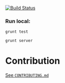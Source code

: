 [![Build Status](https://travis-ci.org/ember-kyiv-club/ember-kyiv-club-site.png?branch=master)](https://travis-ci.org/ember-kyiv-club/ember-kyiv-club-site)

### Run local:

`grunt test`

`grunt server`


# Contribution

[See `CONTRIBUTING.md`](https://github.com/emberjs/ember.js/blob/master/CONTRIBUTING.md)
